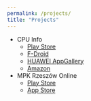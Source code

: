 ```yaml
---
permalink: /projects/
title: "Projects"
---
```


* CPU Info
    - [Play Store](https://play.google.com/store/apps/details?id=com.kgurgul.cpuinfo)
    - [F-Droid](https://f-droid.org/packages/com.kgurgul.cpuinfo/)
    - [HUAWEI AppGallery](https://appgallery.cloud.huawei.com/ag/n/app/C102414279?channelId=Main+badge+&id=fb28f69db40840f8b79b541cc4a13775&s=1378847C6B5A46F97603F316DD1450C7D3F74C023A62827B43619C2D41F2341D&detailType=0&v=&callType=AGDLINK&installType=0000)
    - [Amazon](https://www.amazon.com/Kamil-Gurgul-KG-Soft-Info/dp/B088FYQTYR/ref=sr_1_5?keywords=cpu+info&qid=1661020642&s=mobile-apps&sr=1-5)
* MPK Rzeszów Online
    - [Play Store](https://play.google.com/store/apps/details?id=com.kgurgul.mpk)
    - [App Store](https://apps.apple.com/pl/app/mpk-rzesz%C3%B3w/id6446125094)
